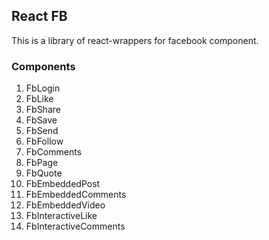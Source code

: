 ## React FB
  This is a library of react-wrappers for facebook component.

### Components
  1) FbLogin
  2) FbLike
  3) FbShare
  4) FbSave
  5) FbSend
  6) FbFollow
  7) FbComments
  8) FbPage
  9) FbQuote
  10) FbEmbeddedPost
  11) FbEmbeddedComments
  12) FbEmbeddedVideo
  13) FbInteractiveLike
  14) FbInteractiveComments
  